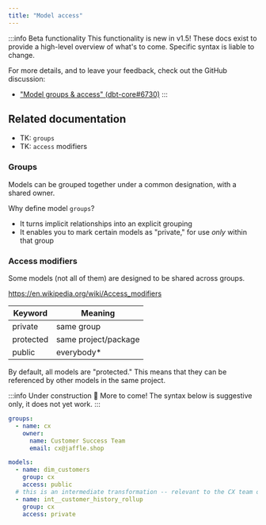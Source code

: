 ```yaml
---
title: "Model access"
---
```


:::info Beta functionality
This functionality is new in v1.5! These docs exist to provide a high-level overview of what's to come. Specific syntax is liable to change.

For more details, and to leave your feedback, check out the GitHub discussion:
* ["Model groups & access" (dbt-core#6730)](https://github.com/dbt-labs/dbt-core/discussions/6730)
:::

## Related documentation
* TK: `groups`
* TK: `access` modifiers

### Groups

Models can be grouped together under a common designation, with a shared owner.

Why define model `groups`?
- It turns implicit relationships into an explicit grouping
- It enables you to mark certain models as "private," for use _only_ within that group

### Access modifiers

Some models (not all of them) are designed to be shared across groups.

https://en.wikipedia.org/wiki/Access_modifiers

| Keyword   | Meaning              |
|-----------|----------------------|
| private   | same group           |
| protected | same project/package |
| public    | everybody*           |

By default, all models are "protected." This means that they can be referenced by other models in the same project.

:::info Under construction 🚧
More to come! The syntax below is suggestive only, it does not yet work.
:::

<File name="models/marts/customers.yml">

```yaml
groups:
  - name: cx
    owner:
      name: Customer Success Team
      email: cx@jaffle.shop

models:
  - name: dim_customers
    group: cx
    access: public
  # this is an intermediate transformation -- relevant to the CX team only
  - name: int__customer_history_rollup
    group: cx
    access: private
```

</File>
